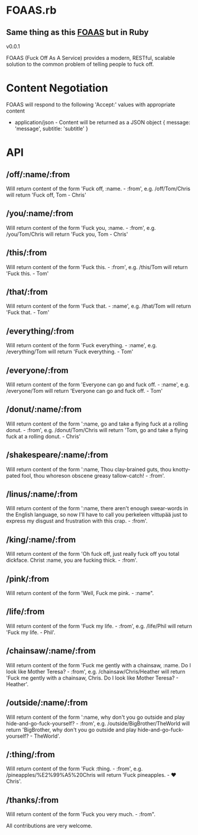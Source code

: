# FOAAS.rb 
## Same thing as this [FOAAS](https://github.com/xenph/foaas) but in Ruby

v0.0.1

FOAAS (Fuck Off As A Service) provides a modern, RESTful, scalable solution to
the common problem of telling people to fuck off.

# Content Negotiation

FOAAS will respond to the following 'Accept:' values with appropriate content

* application/json - Content will be returned as a JSON object { message: 'message', subtitle: 'subtitle' }

# API

## /off/:name/:from

  Will return content of the form 'Fuck off, :name. - :from', e.g.
  /off/Tom/Chris will return 'Fuck off, Tom - Chris'

## /you/:name/:from

  Will return content of the form 'Fuck you, :name. - :from', e.g.
  /you/Tom/Chris will return 'Fuck you, Tom - Chris'

## /this/:from

  Will return content of the form 'Fuck this. - :from', e.g. /this/Tom will
  return 'Fuck this. - Tom'

## /that/:from

  Will return content of the form 'Fuck that. - :name', e.g. /that/Tom will
  return 'Fuck that. - Tom'

## /everything/:from

  Will return content of the form 'Fuck everything. - :name', e.g.
  /everything/Tom will return 'Fuck everything. - Tom'

## /everyone/:from

  Will return content of the form 'Everyone can go and fuck off. - :name',
  e.g. /everyone/Tom will return 'Everyone can go and fuck off. - Tom'

## /donut/:name/:from

  Will return content of the form ':name, go and take a flying fuck at
  a rolling donut. - :from', e.g. /donut/Tom/Chris will return 'Tom, go and
  take a flying fuck at a rolling donut. - Chris'

## /shakespeare/:name/:from

  Will return content of the form ':name, Thou clay-brained guts, thou
  knotty-pated fool, thou whoreson obscene greasy tallow-catch! - :from'.

## /linus/:name/:from

  Will return content of the form ':name, there aren't enough swear-words in
  the English language, so now I'll have to call you perkeleen vittupää just
  to express my disgust and frustration with this crap. - :from'.

## /king/:name/:from

  Will return content of the form 'Oh fuck off, just really fuck off you
  total dickface. Christ :name, you are fucking thick. - :from'.

## /pink/:from

  Will return content of the form 'Well, Fuck me pink. - :name".

## /life/:from

  Will return content of the form 'Fuck my life. - :from', e.g. /life/Phil
  will return 'Fuck my life. - Phil'.

## /chainsaw/:name/:from

  Will return content of the form 'Fuck me gently with a chainsaw, :name. Do
  I look like Mother Teresa? - :from', e.g. /chainsaw/Chris/Heather will
  return 'Fuck me gently with a chainsaw, Chris. Do I look like Mother
  Teresa? - Heather'.

## /outside/:name/:from

  Will return content of the form ':name, why don't you go outside and play
  hide-and-go-fuck-yourself? - :from', e.g. /outside/BigBrother/TheWorld will
  return 'BigBrother, why don't you go outside and play
  hide-and-go-fuck-yourself? - TheWorld'.

## /:thing/:from

  Will return content of the form 'Fuck :thing. - :from', e.g.
  /pineapples/%E2%99%A5%20Chris will return 'Fuck pineapples. - ♥ Chris'.

## /thanks/:from

  Will return content of the form 'Fuck you very much. - :from".

All contributions are very welcome.
